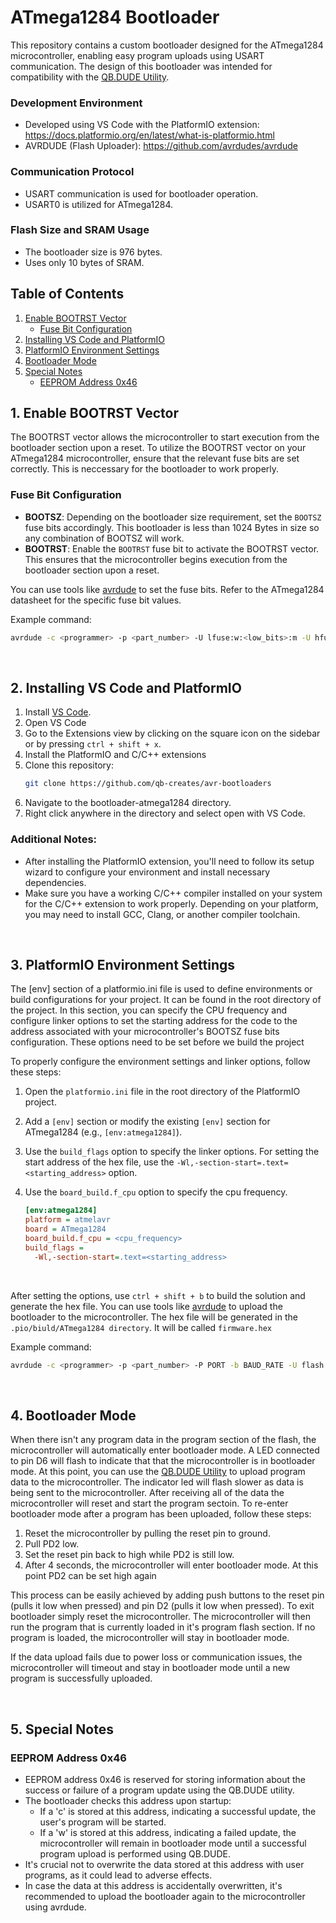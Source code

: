 # ATmega1284 Bootloader
This repository contains a custom bootloader designed for the ATmega1284 microcontroller, enabling easy program uploads using USART communication. The design of this bootloader was intended for compatibility with the <a href="https://github.com/qb-creates/qbdude">QB.DUDE Utility</a>.
      
### Development Environment<a name="development"></a>
- Developed using VS Code with the PlatformIO extension: https://docs.platformio.org/en/latest/what-is-platformio.html
- AVRDUDE (Flash Uploader): https://github.com/avrdudes/avrdude

### Communication Protocol<a name="communication"></a>

- USART communication is used for bootloader operation.
- USART0 is utilized for ATmega1284.

### Flash Size and SRAM Usage<a name="size"></a>

- The bootloader size is 976 bytes.
- Uses only 10 bytes of SRAM.

<h2> Table of Contents</h2>

1. [Enable BOOTRST Vector](#enableboot)
    - [Fuse Bit Configuration](#fusebits)
2. [Installing VS Code and PlatformIO](#installing)
3. [PlatformIO Environment Settings](#environment)
4. [Bootloader Mode](#bootmode)
5. [Special Notes](#notes)
   - [EEPROM Address 0x46](#eeprom)
     
## 1. Enable BOOTRST Vector<a name="enableboot"></a>

The BOOTRST vector allows the microcontroller to start execution from the bootloader section upon a reset. To utilize the BOOTRST vector on your ATmega1284 microcontroller, ensure that the relevant fuse bits are set correctly. This is neccessary for the bootloader to work properly.

### Fuse Bit Configuration<a name="fusebits"></a>

- **BOOTSZ**: Depending on the bootloader size requirement, set the `BOOTSZ` fuse bits accordingly. This bootloader is less than 1024 Bytes in size so any combination of BOOTSZ will work.
- **BOOTRST**: Enable the `BOOTRST` fuse bit to activate the BOOTRST vector. This ensures that the microcontroller begins execution from the bootloader section upon a reset.

You can use tools like <a href="https://github.com/avrdudes/avrdude">avrdude</a> to set the fuse bits. Refer to the ATmega1284 datasheet for the specific fuse bit values. 
<br>

Example command:

```bash
avrdude -c <programmer> -p <part_number> -U lfuse:w:<low_bits>:m -U hfuse:w:<high_bits>:m -U efuse:w:<extended_bits>:m
```

<br>

## 2. Installing VS Code and PlatformIO<a name="installing"></a>
1. Install <a href="https://code.visualstudio.com/download">VS Code</a>.
2. Open VS Code
3. Go to the Extensions view by clicking on the square icon on the sidebar or by pressing `ctrl + shift + x`.
4. Install the PlatformIO and C/C++ extensions
5. Clone this repository:
   ```bash
   git clone https://github.com/qb-creates/avr-bootloaders
6. Navigate to the bootloader-atmega1284 directory.
7. Right click anywhere in the directory and select open with VS Code.

### Additional Notes:
- After installing the PlatformIO extension, you'll need to follow its setup wizard to configure your environment and install necessary dependencies.
- Make sure you have a working C/C++ compiler installed on your system for the C/C++ extension to work properly. Depending on your platform, you may need to install GCC, Clang, or another compiler toolchain.
  
<br>

## 3. PlatformIO Environment Settings<a name="environment"></a>

The [env] section of a platformio.ini file is used to define environments or build configurations for your project. It can be found in the root directory of the project. In this section, you can specify the CPU frequency and configure linker options to set the starting address for the code to the address associated with your microcontroller's BOOTSZ fuse bits configuration. These options need to be set before we build the project

To properly configure the environment settings and linker options, follow these steps:

1. Open the `platformio.ini` file in the root directory of the PlatformIO project.
2. Add a `[env]` section or modify the existing `[env]` section for ATmega1284 (e.g., `[env:atmega1284]`).
3. Use the `build_flags` option to specify the linker options. For setting the start address of the hex file, use the `-Wl,-section-start=.text=<starting_address>` option. 
4. Use the `board_build.f_cpu` option to specify the cpu frequency. 

   ```ini
   [env:atmega1284]
   platform = atmelavr
   board = ATmega1284
   board_build.f_cpu = <cpu_frequency>
   build_flags =
     -Wl,-section-start=.text=<starting_address>
<br>

After setting the options, use `ctrl + shift + b` to build the solution and generate the hex file. You can use tools like <a href="https://github.com/avrdudes/avrdude">avrdude</a> to upload the bootloader to the microcontroller. The hex file will be generated in the `.pio/biuld/ATmega1284 directory`. It will be called `firmware.hex`
<br>

Example command:

```bash
avrdude -c <programmer> -p <part_number> -P PORT -b BAUD_RATE -U flash:w:<path_to_hex_file>
```

<br>

## 4. Bootloader Mode<a name="bootmode"></a>
When there isn't any program data in the program section of the flash, the microcontroller will automatically enter bootloader mode. A LED connected to pin D6 will flash to indicate that that the microcontroller is in bootloader mode. At this point, you can use the <a href="https://github.com/qb-creates/qbdude">QB.DUDE Utility</a> to upload program data to the microcontroller.  The indicator led will flash slower as data is being sent to the microcontroller. After receiving all of the data the microcontroller will reset and start the program sectoin. To re-enter bootloader mode after a program has been uploaded, follow these steps:

1. Reset the microcontroller by pulling the reset pin to ground.
2. Pull PD2 low.
3. Set the reset pin back to high while PD2 is still low.
4. After 4 seconds, the microcontroller will enter bootloader mode. At this point PD2 can be set high again

This process can be easily achieved by adding push buttons to the reset pin (pulls it low when pressed) and pin D2 (pulls it low when pressed). To exit bootloader simply reset the microcontroller. The microcontroller will then run the program that is currently loaded in it's program flash section. If no program is loaded, the microcontroller will stay in bootloader mode.

If the data upload fails due to power loss or communication issues, the microcontroller will timeout and stay in bootloader mode until a new program is successfully uploaded.

<br>

## 5. Special Notes<a name="notes"></a> 
### EEPROM Address 0x46<a name="eeprom"></a>
- EEPROM address 0x46 is reserved for storing information about the success or failure of a program update using the QB.DUDE utility.
- The bootloader checks this address upon startup:
  - If a 'c' is stored at this address, indicating a successful update, the user's program will be started.
  - If a 'w' is stored at this address, indicating a failed update, the microcontroller will remain in bootloader mode until a successful program upload is performed using QB.DUDE.
- It's crucial not to overwrite the data stored at this address with user programs, as it could lead to adverse effects.
- In case the data at this address is accidentally overwritten, it's recommended to upload the bootloader again to the microcontroller using avrdude.
